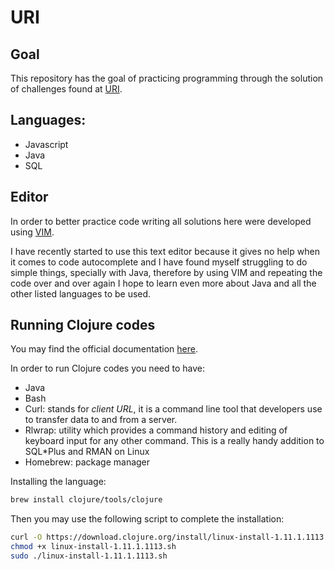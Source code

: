# URI

## Goal

This repository has the goal of practicing programming through the solution of challenges found at [URI](https://www.beecrowd.com.br/judge/pt).

## Languages:

- Javascript
- Java
- SQL

## Editor

In order to better practice code writing all solutions here were developed using [VIM](https://www.vim.org/download.php).

I have recently started to use this text editor because it gives no help when it comes to code autocomplete and I have found myself struggling to do simple things, specially with Java, therefore by using VIM and repeating the code over and over again I hope to learn even more about Java and all the other listed languages to be used.

## Running Clojure codes

You may find the official documentation [here](https://clojure.org/guides/install_clojure#brew).

In order to run Clojure codes you need to have:

- Java
- Bash
- Curl: stands for *client URL*, it is a command line tool that developers use to transfer data to and from a server.
- Rlwrap: utility which provides a command history and editing of keyboard input for any other command. This is a really handy addition to SQL*Plus and RMAN on Linux
- Homebrew: package manager

Installing the language:

```bash
brew install clojure/tools/clojure
```

Then you may use the following script to complete the installation:

```bash
curl -O https://download.clojure.org/install/linux-install-1.11.1.1113.sh
chmod +x linux-install-1.11.1.1113.sh
sudo ./linux-install-1.11.1.1113.sh
```
